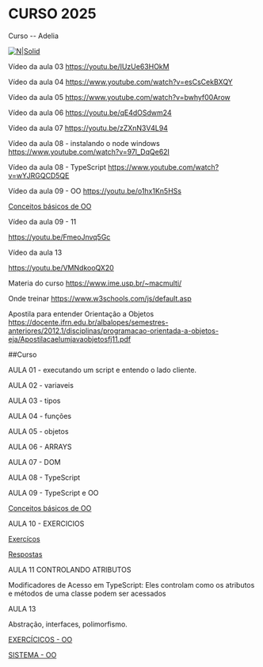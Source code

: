 # CURSO 2025


Curso -- Adelia

[![N|Solid](https://images.pexels.com/photos/163157/mario-luigi-figures-funny-163157.jpeg?auto=compress&cs=tinysrgb&dpr=3&h=750&w=1260)](https://github.com/vanderfranco/)


Vídeo da aula 03
https://youtu.be/IUzUe63HOkM

Vídeo da aula 04
https://www.youtube.com/watch?v=esCsCekBXQY

Vídeo da aula 05
https://www.youtube.com/watch?v=bwhyf00Arow

Vídeo da aula 06
https://youtu.be/qE4dOSdwm24

Vídeo da aula 07 
https://youtu.be/zZXnN3V4L94

Vídeo da aula 08 - instalando o node windows
https://www.youtube.com/watch?v=97l_DqQe62I

Vídeo da aula 08 - TypeScript
https://www.youtube.com/watch?v=wYJRGQCD5QE

Vídeo da aula 09 - OO
https://youtu.be/o1hx1Kn5HSs

[Conceitos básicos de OO](oo.md)

Vídeo da aula 09 - 11

https://youtu.be/FmeoJnvq5Gc

Vídeo da aula 13

https://youtu.be/VMNdkooQX20

Materia do curso
https://www.ime.usp.br/~macmulti/

Onde treinar 
https://www.w3schools.com/js/default.asp

Apostila para entender Orientação a Objetos 
https://docente.ifrn.edu.br/albalopes/semestres-anteriores/2012.1/disciplinas/programacao-orientada-a-objetos-eja/Apostilacaelumjavaobjetosfj11.pdf

##Curso

AULA 01 - executando um script e entendo o lado cliente. 

AULA 02 - variaveis

AULA 03 - tipos
 
AULA 04 - funções

AULA 05 - objetos

AULA 06 - ARRAYS
 
AULA 07 - DOM

AULA 08 - TypeScript

AULA 09 - TypeScript e OO

[Conceitos básicos de OO](oo.md)

AULA 10 - EXERCICIOS 

[Exercícos](exercicios.md)

[Respostas](https://playcode.io/2377309)

AULA 11 CONTROLANDO ATRIBUTOS

Modificadores de Acesso em TypeScript: Eles controlam como os atributos e métodos de uma classe podem ser acessados

AULA 13 

Abstração, interfaces, polimorfismo. 

[EXERCÍCICOS - OO](/OOcompletoAPI/exercicios.md)

[SISTEMA - OO](/sistema.md)
